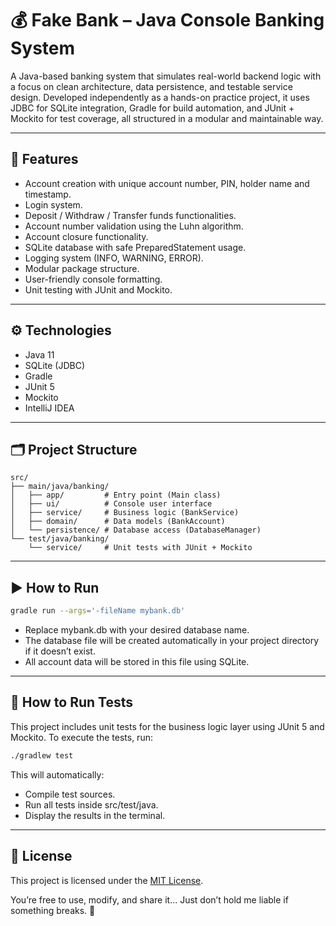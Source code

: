 # 💰 Fake Bank – Java Console Banking System

A Java-based banking system that simulates real-world backend logic with a focus on clean architecture, data persistence, and testable service design.
Developed independently as a hands-on practice project, it uses JDBC for SQLite integration, Gradle for build automation, and JUnit + Mockito for test coverage, all structured in a modular and maintainable way.


---

## 🏦 Features

- Account creation with unique account number, PIN, holder name and timestamp.
- Login system.
- Deposit / Withdraw / Transfer funds functionalities.
- Account number validation using the Luhn algorithm.
- Account closure functionality.
- SQLite database with safe PreparedStatement usage.
- Logging system (INFO, WARNING, ERROR).
- Modular package structure.
- User-friendly console formatting.
- Unit testing with JUnit and Mockito.

---

## ⚙️ Technologies

- Java 11
- SQLite (JDBC)
- Gradle
- JUnit 5
- Mockito
- IntelliJ IDEA

---

## 🗂️ Project Structure

```text
src/
├── main/java/banking/
│   ├── app/         # Entry point (Main class)
│   ├── ui/          # Console user interface
│   ├── service/     # Business logic (BankService)
│   ├── domain/      # Data models (BankAccount)
│   └── persistence/ # Database access (DatabaseManager)
└── test/java/banking/
    └── service/     # Unit tests with JUnit + Mockito
```
---

## ▶️ How to Run

```bash
gradle run --args='-fileName mybank.db'
```
- Replace mybank.db with your desired database name.
- The database file will be created automatically in your project directory if it doesn’t exist.
- All account data will be stored in this file using SQLite.

---

## 🔬 How to Run Tests

This project includes unit tests for the business logic layer using JUnit 5 and Mockito.
To execute the tests, run:

```bash
./gradlew test
```
This will automatically:
- Compile test sources.
- Run all tests inside src/test/java.
- Display the results in the terminal.

---

## 📝 License

This project is licensed under the [MIT License](https://choosealicense.com/licenses/mit/).

You’re free to use, modify, and share it... Just don’t hold me liable if something breaks. 👾
